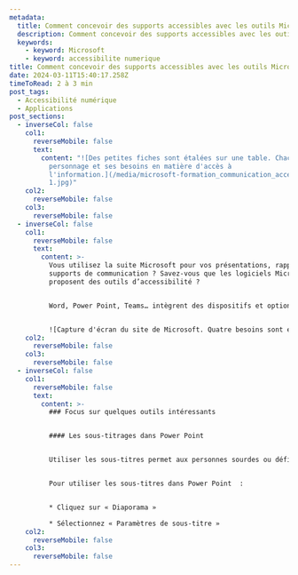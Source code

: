 ```yaml
---
metadata:
  title: Comment concevoir des supports accessibles avec les outils Microsoft ?
  description: Comment concevoir des supports accessibles avec les outils Microsoft ?
  keywords:
    - keyword: Microsoft
    - keyword: accessibilite numerique
title: Comment concevoir des supports accessibles avec les outils Microsoft ?
date: 2024-03-11T15:40:17.258Z
timeToRead: 2 à 3 min
post_tags:
  - Accessibilité numérique
  - Applications
post_sections:
  - inverseCol: false
    col1:
      reverseMobile: false
      text:
        content: "![Des petites fiches sont étalées sur une table. Chacune représente un
          personnage et ses besoins en matière d'accès à
          l'information.](/media/microsoft-formation_communication_accessibile-\
          1.jpg)"
    col2:
      reverseMobile: false
    col3:
      reverseMobile: false
  - inverseCol: false
    col1:
      reverseMobile: false
      text:
        content: >-
          Vous utilisez la suite Microsoft pour vos présentations, rapports et
          supports de communication ? Savez-vous que les logiciels Microsoft
          proposent des outils d’accessibilité ?


          Word, Power Point, Teams… intègrent des dispositifs et options qui permettent à vos collaborateurs un meilleur accès à l’information.


          ![Capture d'écran du site de Microsoft. Quatre besoins sont évoqués : neurodiversité, apprentissage, santé mentale, mobilité.](/media/microsoft-formation_communication_accessibile-outils.jpg)
    col2:
      reverseMobile: false
    col3:
      reverseMobile: false
  - inverseCol: false
    col1:
      reverseMobile: false
      text:
        content: >-
          ### Focus sur quelques outils intéressants


          #### Les sous-titrages dans Power Point


          Utiliser les sous-titres permet aux personnes sourdes ou déficientes auditives de pouvoir suivre une présentation orale, une réunion, une conférence… Vous présentez un document avec Power Point, vous pouvez activer les sous-titres. Votre présentation orale est alors retranscrite en direct.


          Pour utiliser les sous-titres dans Power Point  :


          * Cliquez sur « Diaporama »

          * Sélectionnez « Paramètres de sous-titre »
    col2:
      reverseMobile: false
    col3:
      reverseMobile: false
---
```

